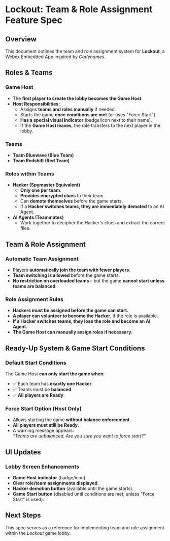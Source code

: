 # Lockout: Team & Role Assignment Feature Spec

## Overview
This document outlines the team and role assignment system for **Lockout**, a Webex Embedded App inspired by *Codenames*.

## Roles & Teams
### **Game Host**
- The **first player to create the lobby becomes the Game Host**.
- **Host Responsibilities:**
  - Assigns **teams and roles manually** if needed.
  - Starts the game **once conditions are met** (or uses "Force Start").
  - **Has a special visual indicator** (badge/icon next to their name).
  - If the **Game Host leaves**, the role transfers to the next player in the lobby.

### **Teams**
- **Team Bluewave (Blue Team)**
- **Team Redshift (Red Team)**

### **Roles within Teams**
- **Hacker (Spymaster Equivalent)**
  - **Only one per team**.
  - **Provides encrypted clues** to their team.
  - Can **demote themselves** before the game starts.
  - If a **Hacker switches teams, they are immediately demoted** to an AI Agent.
- **AI Agents (Teammates)**
  - Work together to decipher the Hacker's clues and extract the correct files.

## Team & Role Assignment
### **Automatic Team Assignment**
- Players **automatically join the team with fewer players**.
- **Team switching is allowed** before the game starts.
- **No restriction on overloaded teams** – but the game **cannot start unless teams are balanced**.

### **Role Assignment Rules**
- **Hackers must be assigned before the game can start.**
- **A player can volunteer to become the Hacker**, if the role is available.
- **If a Hacker switches teams, they lose the role and become an AI Agent.**
- **The Game Host can manually assign roles if necessary.**

## Ready-Up System & Game Start Conditions
### **Default Start Conditions**
The Game Host **can only start the game when**:
- ✅ Each team has **exactly one Hacker**.
- ✅ Teams must be **balanced**.
- ✅ **All players are Ready**.

### **Force Start Option (Host Only)**
- Allows starting the game **without balance enforcement**.
- **All players must still be Ready**.
- A warning message appears:  
  _"Teams are unbalanced. Are you sure you want to force start?"_

## UI Updates
### **Lobby Screen Enhancements**
- **Game Host indicator** (badge/icon).
- **Clear role/team assignments displayed**.
- **Hacker demotion button** (available until the game starts).
- **Game Start button** (disabled until conditions are met, unless "Force Start" is used).

## Next Steps
This spec serves as a reference for implementing team and role assignment within the *Lockout* game lobby.


